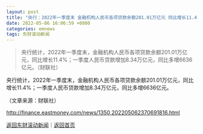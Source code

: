 ```yaml
---
layout: post
title: "央行：2022年一季度末 金融机构人民币各项贷款余额201.01万亿元 同比增长11.4%"
date: 2022-05-06 16:06:59 +0800
categories: emnews
tags: 东财滚动新闻
---
```

> 央行统计，2022年一季度末，金融机构人民币各项贷款余额201.01万亿元，同比增长11.4%；一季度人民币贷款增加8.34万亿元，同比多增6636亿元。（财联社）

<p>央行统计，2022年一季度末，金融机构人民币各项贷款余额201.01万亿元，同比增长11.4%；一季度人民币贷款增加8.34万亿元，同比多增6636亿元。</p><p class="em_media">（文章来源：财联社）</p>

<http://finance.eastmoney.com/news/1350,202205062370691816.html>

[返回东财滚动新闻](//finews.withounder.com/emnews/)｜[返回首页](//finews.withounder.com/)